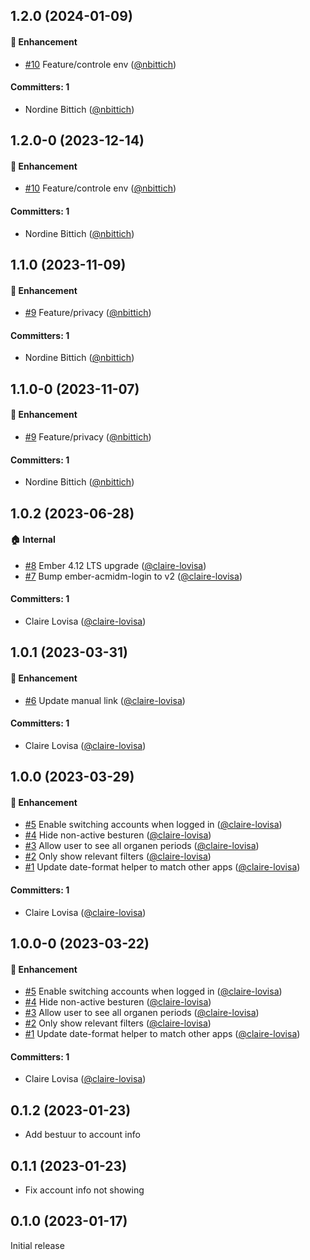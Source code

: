 




## 1.2.0 (2024-01-09)

#### :rocket: Enhancement
* [#10](https://github.com/lblod/frontend-worship-organizations/pull/10) Feature/controle env ([@nbittich](https://github.com/nbittich))

#### Committers: 1
- Nordine Bittich ([@nbittich](https://github.com/nbittich))


## 1.2.0-0 (2023-12-14)

#### :rocket: Enhancement
* [#10](https://github.com/lblod/frontend-worship-organizations/pull/10) Feature/controle env ([@nbittich](https://github.com/nbittich))

#### Committers: 1
- Nordine Bittich ([@nbittich](https://github.com/nbittich))


## 1.1.0 (2023-11-09)

#### :rocket: Enhancement
* [#9](https://github.com/lblod/frontend-worship-organizations/pull/9) Feature/privacy ([@nbittich](https://github.com/nbittich))

#### Committers: 1
- Nordine Bittich ([@nbittich](https://github.com/nbittich))


## 1.1.0-0 (2023-11-07)

#### :rocket: Enhancement
* [#9](https://github.com/lblod/frontend-worship-organizations/pull/9) Feature/privacy ([@nbittich](https://github.com/nbittich))

#### Committers: 1
- Nordine Bittich ([@nbittich](https://github.com/nbittich))


## 1.0.2 (2023-06-28)

#### :house: Internal
* [#8](https://github.com/lblod/frontend-worship-organizations/pull/8) Ember 4.12 LTS upgrade ([@claire-lovisa](https://github.com/claire-lovisa))
* [#7](https://github.com/lblod/frontend-worship-organizations/pull/7) Bump ember-acmidm-login to v2 ([@claire-lovisa](https://github.com/claire-lovisa))

#### Committers: 1
- Claire Lovisa ([@claire-lovisa](https://github.com/claire-lovisa))


## 1.0.1 (2023-03-31)

#### :rocket: Enhancement
* [#6](https://github.com/lblod/frontend-worship-organizations/pull/6) Update manual link ([@claire-lovisa](https://github.com/claire-lovisa))

#### Committers: 1
- Claire Lovisa ([@claire-lovisa](https://github.com/claire-lovisa))


## 1.0.0 (2023-03-29)

#### :rocket: Enhancement
* [#5](https://github.com/lblod/frontend-worship-organizations/pull/5) Enable switching accounts when logged in ([@claire-lovisa](https://github.com/claire-lovisa))
* [#4](https://github.com/lblod/frontend-worship-organizations/pull/4) Hide non-active besturen ([@claire-lovisa](https://github.com/claire-lovisa))
* [#3](https://github.com/lblod/frontend-worship-organizations/pull/3) Allow user to see all organen periods ([@claire-lovisa](https://github.com/claire-lovisa))
* [#2](https://github.com/lblod/frontend-worship-organizations/pull/2) Only show relevant filters ([@claire-lovisa](https://github.com/claire-lovisa))
* [#1](https://github.com/lblod/frontend-worship-organizations/pull/1) Update date-format helper to match other apps ([@claire-lovisa](https://github.com/claire-lovisa))

#### Committers: 1
- Claire Lovisa ([@claire-lovisa](https://github.com/claire-lovisa))


## 1.0.0-0 (2023-03-22)

#### :rocket: Enhancement
* [#5](https://github.com/lblod/frontend-worship-organizations/pull/5) Enable switching accounts when logged in ([@claire-lovisa](https://github.com/claire-lovisa))
* [#4](https://github.com/lblod/frontend-worship-organizations/pull/4) Hide non-active besturen ([@claire-lovisa](https://github.com/claire-lovisa))
* [#3](https://github.com/lblod/frontend-worship-organizations/pull/3) Allow user to see all organen periods ([@claire-lovisa](https://github.com/claire-lovisa))
* [#2](https://github.com/lblod/frontend-worship-organizations/pull/2) Only show relevant filters ([@claire-lovisa](https://github.com/claire-lovisa))
* [#1](https://github.com/lblod/frontend-worship-organizations/pull/1) Update date-format helper to match other apps ([@claire-lovisa](https://github.com/claire-lovisa))

#### Committers: 1
- Claire Lovisa ([@claire-lovisa](https://github.com/claire-lovisa))


## 0.1.2 (2023-01-23)

- Add bestuur to account info


## 0.1.1 (2023-01-23)

- Fix account info not showing


## 0.1.0 (2023-01-17)

Initial release


